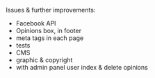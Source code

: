 Issues & further improvements:

- Facebook API  
- Opinions box, in footer  
- meta tags in each page  
- tests  
- CMS  
- graphic & copyright  
- with admin panel user index & delete opinions